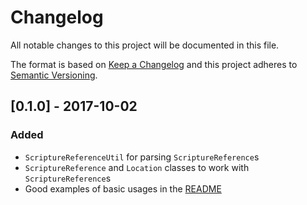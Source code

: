 # Changelog
All notable changes to this project will be documented in this file.

The format is based on [Keep a Changelog](http://keepachangelog.com/en/1.0.0/)
and this project adheres to [Semantic Versioning](http://semver.org/spec/v2.0.0.html).

## [0.1.0] - 2017-10-02
### Added
- `ScriptureReferenceUtil` for parsing `ScriptureReference`s
- `ScriptureReference` and `Location` classes to work with `ScriptureReference`s
- Good examples of basic usages in the [README](./README.md)
